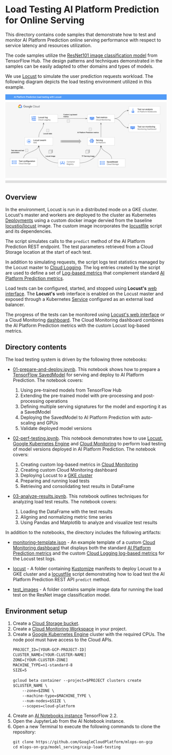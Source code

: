 # Load Testing AI Platform Prediction for Online Serving

This directory contains code samples that demonstrate how to test and monitor AI Platform Prediction online serving performance with respect to
service latency and resources utilization. 

The code samples utilize the [ResNet101 image classification model](https://tfhub.dev/google/imagenet/resnet_v2_101/classification/4) from TensorFlow Hub. 
The design patterns and techniques demonstrated in the samples can be easily adapted to other domains and types of models.


We use [Locust](locust.io) to simulate the user prediction requests workload. 
The following diagram depicts the load testing environment utilized in this example.

![Test harness](architecture.png)

## Overview
In the environment, Locust is run in a distributed mode on a GKE cluster. 
Locust's master and workers are deployed to the cluster as Kubernetes [Deployments](https://kubernetes.io/docs/concepts/workloads/controllers/deployment/) 
using a custom docker image dervied from the baseline [locustio/locust](https://hub.docker.com/r/locustio/locust) image. The custom image incorporates the [locustfile](locust/locust-image/tasks.py) script and its dependencies.

The script simulates calls to the `predict` method of the  AI Platform Prediction REST endpoint. 
The test parameters retrieved from a Cloud Storage location at the start of each test.

In addition to simulating requests, the script logs test statistics managed by the Locust master to [Cloud Logging](https://cloud.google.com/logging). 
The log entries created by the script are used to define a set of [Log-based metrics](https://cloud.google.com/logging/docs/logs-based-metrics) 
that complement standard [AI Platform Prediction metrics](https://cloud.google.com/monitoring/api/metrics_gcp#gcp-ml). 

Load tests can be configured, started, and stopped using **Locust's** [web interface](https://docs.locust.io/en/stable/quickstart.html#locust-s-web-interface). 
The **Locust's** web interface is enabled on the Locust master and exposed through a Kubernetes [Service](https://kubernetes.io/docs/concepts/services-networking/service/) 
configured as an external load balancer.

The progress of the tests can be monitored using [Locust's web interface](https://docs.locust.io/en/stable/quickstart.html#locust-s-web-interface) 
or a Cloud Monitoring [dashboard](https://cloud.google.com/monitoring/dashboards). 
The Cloud Monitoring dashboard combines the AI Platform Prediction metrics with the custom Locust log-based metrics.

## Directory contents
The load testing system is driven by the following three notebooks:

* [01-prepare-and-deploy.ipynb](01-prepare-and-deploy.ipynb). This notebook shows how to prepare a [TensorFlow SavedModel](https://www.tensorflow.org/guide/saved_model) for 
serving and deploy to AI Platform Prediction. The notebook covers:
    1. Using pre-trained models from TensorFlow Hub
    2. Extending the pre-trained model with pre-processing and post-processing operations 
    3. Defining multiple serving signatures for the model and exporting it as a SavedModel
    4. Deploying the SavedModel to AI Platform Prediction with auto-scaling and GPUs
    5. Validate deployed model versions

* [02-perf-testing.ipynb](02-perf-testing.ipynb). This notebook demonstrates how to use [Locust](locust.io), [Google Kubernetes Engine](https://cloud.google.com/kubernetes-engine) and [Cloud Monitoring](https://cloud.google.com/monitoring) to perform load testing of model versions deployed in AI Platform Prediction. 
The notebook covers:
    1. Creating custom log-based metrics in [Cloud Monitoring](https://cloud.google.com/monitoring)
    2. Creating custom Cloud Monitoring dashboard
    3. Deploying Locust to a [GKE cluster](https://cloud.google.com/kubernetes-engine)
    4. Preparing and running load tests
    5. Retrieving and consolidating test results in DataFrame

* [03-analyze-results.ipynb](03-analyze-results.ipynb). This notebook outlines techniques for analyzing load test results. 
The notebook covers:
    1. Loading the DataFrame with the test results
    2. Aligning and normalizing metric time series
    3. Using Pandas and Matplotlib to analyze and visualize test results

In addition to the notebooks, the directory includes the following artifacts:

* [monitoring-template.json](monitoring-template.json) - An example template of a custom [Cloud Monitoring dashboard](https://cloud.google.com/monitoring/dashboards) that displays both the standard [AI Platform Prediction metrics](https://cloud.google.com/monitoring/api/metrics_gcp#gcp-ml) and the custom [Cloud Logging log-based metrics](https://cloud.google.com/logging/docs/logs-based-metrics) for the Locust test logs.

* [locust](locust) - A folder containing [Kustomize](https://kustomize.io/) manifests to deploy Locust to a GKE cluster and a [locustfile](https://docs.locust.io/en/stable/writing-a-locustfile.html) script demonstrating how to load test the AI Platform Prediction REST API `predict` method.

* [test_images](test_images) - A folder contains sample image data for running the load test on the ResNet image classification model.


## Environment setup

1. Create a [Cloud Storage bucket](https://cloud.google.com/storage/docs/creating-buckets).
2. Create a [Cloud Monitoring Workspace](https://cloud.google.com/monitoring/workspaces/create) in your project.
3. Create a [Google Kubernetes Engine](https://cloud.google.com/kubernetes-engine/docs/how-to/creating-a-cluster) cluster with the required CPUs. 
The node pool must have access to the Cloud APIs.
    ```
    PROJECT_ID=[YOUR-GCP-PROJECT-ID]
    CLUSTER_NAME=[YOUR-CLUSTER-NAME]
    ZONE=[YOUR-CLUSTER-ZONE]
    MACHINE_TYPE=n1-standard-8
    SIZE=5

    gcloud beta container --project=$PROJECT clusters create $CLUSTER_NAME \
        --zone=$ZONE \
        --machine-type=$MACHINE_TYPE \
        --num-nodes=$SIZE \
        --scopes=cloud-platform 
     ```
4. Create an [AI Notebooks instance](https://cloud.google.com/ai-platform/notebooks/docs/create-new) TensorFlow 2.2.
5. Open the JupyterLab from the AI Notebook instance.
6. Open a new Terminal to execute the following commands to clone the repository:
    ```
    git clone https://github.com/GoogleCloudPlatform/mlops-on-gcp
    cd mlops-on-gcp/model_serving/caip-load-testing
    ```




